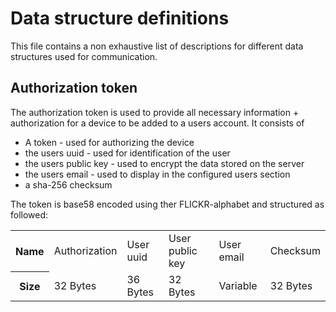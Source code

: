 # Data structure definitions

This file contains a non exhaustive list of descriptions for different data structures used for communication.

## Authorization token
The authorization token is used to provide all necessary information + authorization for a device to be added to a users account. It consists of
 - A token - used for authorizing the device
 - the users uuid - used for identification of the user
 - the users public key - used to encrypt the data stored on the server
 - the users email - used to display in the configured users section
 - a sha-256 checksum

The token is base58 encoded using ther FLICKR-alphabet and structured as followed:

<table>
    <tr>
        <th>
            Name
        </th>
        <td>
            Authorization
        </td>
        <td>
            User uuid
        </td>
        <td>
            User public key
        </td>
        <td>
            User email
        </td>
        <td>
            Checksum
        </td>
    </tr>
    <tr>
        <th>
            Size
        </th>
        <td>
            32 Bytes
        </td>
        <td>
            36 Bytes
        </td>
        <td>
            32 Bytes
        </td>
        <td>
            Variable
        </td>
        <td>
            32 Bytes
        </td>
    </tr>
</table>
